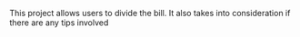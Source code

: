 This project allows users to divide the bill. It also takes into consideration if there are any tips involved
